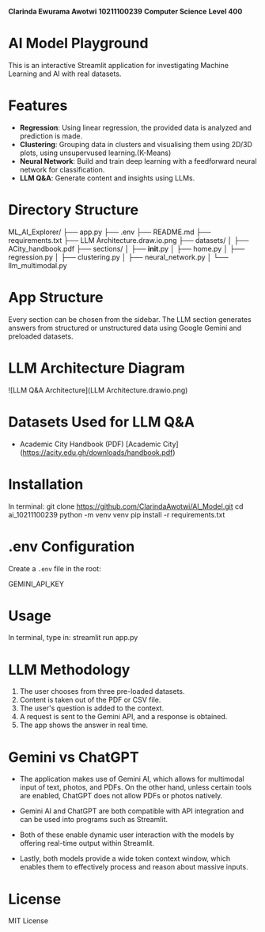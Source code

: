 
**Clarinda Ewurama Awotwi** 
**10211100239** 
**Computer Science**
**Level 400**



# AI Model Playground

This is an interactive Streamlit application for investigating Machine Learning and AI with real datasets. 



# Features

- **Regression**: Using linear regression, the provided data is analyzed and prediction is made.
- **Clustering**: Grouping data in clusters and visualising them using 2D/3D plots, using unsupervused learning.(K-Means)
- **Neural Network**: Build and train deep learning with a feedforward neural network for classification.
- **LLM Q&A**: Generate content and insights using LLMs.



# Directory Structure

ML_AI_Explorer/
├── app.py
├── .env
├── README.md
├── requirements.txt
├── LLM Architecture.draw.io.png
├── datasets/
│   ├── ACity_handbook.pdf
├── sections/
│   ├── __init__.py
│   ├── home.py
│   ├── regression.py
│   ├── clustering.py
│   ├── neural_network.py
│   └── llm_multimodal.py


# App Structure

Every section can be chosen from the sidebar. The LLM section generates answers from structured or unstructured data using Google Gemini and preloaded datasets.

# LLM Architecture Diagram

![LLM Q&A Architecture](LLM Architecture.drawio.png)



# Datasets Used for LLM Q&A

- Academic City Handbook (PDF) [Academic City]
(https://acity.edu.gh/downloads/handbook.pdf) 



# Installation

In terminal:
git clone https://github.com/ClarindaAwotwi/AI_Model.git
cd ai_10211100239
python -m venv venv
pip install -r requirements.txt



# .env Configuration

Create a `.env` file in the root:

GEMINI_API_KEY




# Usage

In terminal, type in:
streamlit run app.py



# LLM Methodology

1. The user chooses from three pre-loaded datasets.
2. Content is taken out of the PDF or CSV file.
3. The user's question is added to the context.
4. A request is sent to the Gemini API, and a response is obtained.
5. The app shows the answer in real time.



# Gemini vs ChatGPT

- The application makes use of Gemini AI, which allows for multimodal input of text, photos, and PDFs. On the other hand, unless certain tools are enabled, ChatGPT does not allow PDFs or photos natively.

- Gemini AI and ChatGPT are both compatible with API integration and can be used into programs such as Streamlit.

- Both of these enable dynamic user interaction with the models by offering real-time output within Streamlit.

- Lastly, both models provide a wide token context window, which enables them to effectively process and reason about massive inputs.



# License

MIT License


